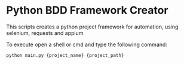 # Python BDD Framework Creator

This scripts creates a python project framework for automation, using selenium, requests and appium

To execute open a shell or cmd and type the following command:

```sh
python main.py {project_name} {project_path}
```
